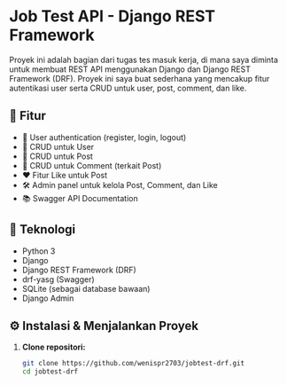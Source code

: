 # Job Test API - Django REST Framework

Proyek ini adalah bagian dari tugas tes masuk kerja, di mana saya diminta untuk membuat REST API menggunakan Django dan Django REST Framework (DRF). Proyek ini saya buat sederhana yang mencakup fitur autentikasi user serta CRUD untuk user, post, comment, dan like.

## 🚀 Fitur

- 🔐 User authentication (register, login, logout)
- 👤 CRUD untuk User
- 📝 CRUD untuk Post
- 💬 CRUD untuk Comment (terkait Post)
- ❤️ Fitur Like untuk Post
- 🛠️ Admin panel untuk kelola Post, Comment, dan Like
- 📚 Swagger API Documentation

## 🧰 Teknologi

- Python 3
- Django
- Django REST Framework (DRF)
- drf-yasg (Swagger)
- SQLite (sebagai database bawaan)
- Django Admin

## ⚙️ Instalasi & Menjalankan Proyek

1. **Clone repositori:**

   ```bash
   git clone https://github.com/wenispr2703/jobtest-drf.git
   cd jobtest-drf
   ```
